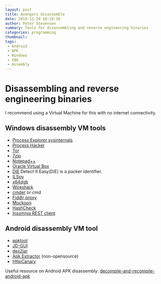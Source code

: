 ```yaml
---
layout: post
title: Avengers disassemble
date: 2019-11-29 18:19:10
author: Peter Stevenson
summary: Tools for disassembling and reverse engineering binaries
categories: programming
thumbnail:
tags:
 - Android
 - APK
 - Windows
 - X86
 - Assembly
---
```


# Disassembling and reverse engineering binaries

I recommend using a Virtual Machine for this with no internet connectivity.

## Windows disassembly VM tools

* [Process Explorer sysinternals](https://docs.microsoft.com/en-us/sysinternals/downloads/process-explorer)
* [Process Hacker](https://github.com/processhacker/processhacker)
* [Tor](https://www.torproject.org/)
* [7zip](https://www.7-zip.org/)
* [Notepad++](https://notepad-plus-plus.org/downloads/)
* [Oracle Virtual Box](https://www.virtualbox.org/)
* [DIE](https://github.com/horsicq/Detect-It-Easy) Detect It Easy(DiE) is a packer identifier.
* [ILSpy](https://github.com/icsharpcode/ILSpy)
* [x64dgb](https://x64dbg.com)
* [Wireshark](https://www.wireshark.org/)
* [cmder](https://cmder.net/) or cmd
* [Fiddlr proxy](https://www.telerik.com/fiddler)
* [Mockoon](https://github.com/mockoon/mockoon)
* [HashCheck](https://github.com/gurnec/HashCheck)
* [Insomnia REST client](https://insomnia.rest/)

## Android disassembly VM tool

* [apktool](https://github.com/iBotPeaches/Apktool)
* [JD-GUI](https://java-decompiler.github.io/)
* [dex2jar](https://github.com/pxb1988/dex2jar)
* [Apk Extractor](https://play.google.com/store/apps/details?id=com.ext.ui&hl=en) (non-opensource)
* [HttpCanary](https://github.com/MegatronKing/HttpCanary)

Useful resource on Android APK disassembly: [decompile-and-recompile-android-apk](https://blog.bramp.net/post/2015/08/01/decompile-and-recompile-android-apk/)
